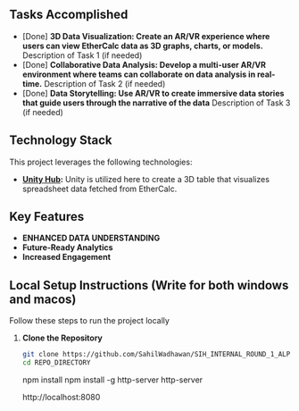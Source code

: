 ## Tasks Accomplished

- [Done] **3D Data Visualization:  Create an AR/VR experience where users can view EtherCalc data as 3D graphs, charts, or models.** Description of Task 1 (if needed)
- [Done] **Collaborative Data Analysis: Develop a multi-user AR/VR environment where teams can collaborate on data analysis in real-time.** Description of Task 2 (if needed)
- [Done] **Data Storytelling: Use AR/VR to create immersive data stories that guide users through the narrative of the data** Description of Task 3 (if needed)

## Technology Stack

This project leverages the following technologies:

- **[Unity Hub](https://unity.com/):** Unity is utilized here to create a 3D table that visualizes spreadsheet data fetched from EtherCalc.

## Key Features

- **ENHANCED DATA UNDERSTANDING** 
- **Future-Ready Analytics** 
- **Increased Engagement** 

## Local Setup Instructions (Write for both windows and macos)

Follow these steps to run the project locally

1. **Clone the Repository**
   ```bash
   git clone https://github.com/SahilWadhawan/SIH_INTERNAL_ROUND_1_ALPHA
   cd REPO_DIRECTORY
   ```
   npm install
   npm install -g http-server
   http-server

   http://localhost:8080

